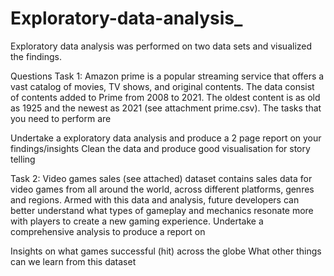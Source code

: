 # Exploratory-data-analysis_
Exploratory data analysis was performed on two data sets and visualized the findings.

Questions
Task 1:
Amazon prime is a popular streaming service that offers a vast catalog of movies, TV shows, and original contents. The data consist of contents added to Prime from 2008 to 2021. The oldest content is as old as 1925 and the newest as 2021 (see attachment prime.csv). The tasks that you need to perform are

Undertake a exploratory data analysis and produce a 2 page report on your findings/insights
Clean the data and produce good visualisation for story telling

Task 2:
Video games sales (see attached) dataset contains sales data for video games from all around the world, across different platforms, genres and regions. Armed with this data and analysis, future developers can better understand what types of gameplay and mechanics resonate more with players to create a new gaming experience. Undertake a comprehensive analysis to produce a report on

Insights on what games successful (hit) across the globe
What other things can we learn from this dataset
